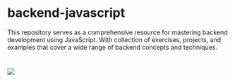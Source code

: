 # backend-javascript
This repository serves as a comprehensive resource for mastering backend development using JavaScript. With collection of exercises, projects, and examples that cover a wide range of backend concepts and techniques.
#
![](https://ucarecdn.com/e89e1f82-bdb3-4eff-aab7-b1a45f8b347e/)

